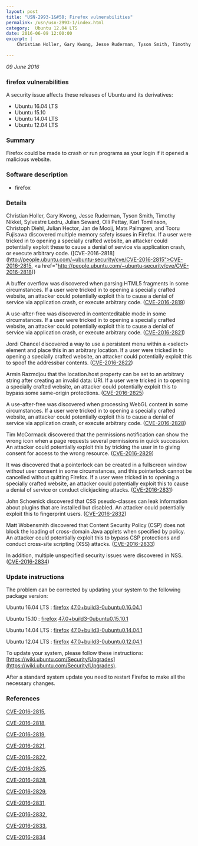 ```yaml
---
layout: post
title: "USN-2993-1&#58; Firefox vulnerabilities"
permalink: /usn/usn-2993-1/index.html
category:  Ubuntu 12.04 LTS
date: 2016-06-09 12:00:00
excerpt: |
    Christian Holler, Gary Kwong, Jesse Ruderman, Tyson Smith, Timothy Nikkel, Sylvestre Ledru, Julian Seward, Olli Pettay, Karl Tomlinson, Christoph Diehl, Julian Hector, Jan de Mooij, Mats Palmgren, and Tooru Fujisawa discovered multiple memory safety issues in Firefox. If a user were tricked in to opening a specially crafted website, an attacker could potentially exploit these to cause a denial of service via application crash, or execute arbitrary code. ([CVE-2016-2818](http://people.ubuntu.com/~ubuntu-security/cve/CVE-2016-2815">CVE-2016-2815</a>, <a href="http://people.ubuntu.com/~ubuntu-security/cve/CVE-2016-2818))
    
--- 
```

 
 

*09 June 2016*

### firefox vulnerabilities

A security issue affects these releases of Ubuntu and its derivatives:

* Ubuntu 16.04 LTS
* Ubuntu 15.10
* Ubuntu 14.04 LTS
* Ubuntu 12.04 LTS

### Summary

Firefox could be made to crash or run programs as your login if it opened a malicious website.

### Software description

* firefox 

### Details

Christian Holler, Gary Kwong, Jesse Ruderman, Tyson Smith, Timothy Nikkel, Sylvestre Ledru, Julian Seward, Olli Pettay, Karl Tomlinson, Christoph Diehl, Julian Hector, Jan de Mooij, Mats Palmgren, and Tooru Fujisawa discovered multiple memory safety issues in Firefox. If a user were tricked in to opening a specially crafted website, an attacker could potentially exploit these to cause a denial of service via application crash, or execute arbitrary code. ([CVE-2016-2818](http://people.ubuntu.com/~ubuntu-security/cve/CVE-2016-2815">CVE-2016-2815</a>, <a href="http://people.ubuntu.com/~ubuntu-security/cve/CVE-2016-2818))

A buffer overflow was discovered when parsing HTML5 fragments in some circumstances. If a user were tricked in to opening a specially crafted website, an attacker could potentially exploit this to cause a denial of service via application crash, or execute arbitrary code. ([CVE-2016-2819](http://people.ubuntu.com/~ubuntu-security/cve/CVE-2016-2819))

A use-after-free was discovered in contenteditable mode in some circumstances. If a user were tricked in to opening a specially crafted website, an attacker could potentially exploit this to cause a denial of service via application crash, or execute arbitrary code. ([CVE-2016-2821](http://people.ubuntu.com/~ubuntu-security/cve/CVE-2016-2821))

Jordi Chancel discovered a way to use a persistent menu within a &lt;select&gt; element and place this in an arbitrary location. If a user were tricked in to opening a specially crafted website, an attacker could potentially exploit this to spoof the addressbar contents. ([CVE-2016-2822](http://people.ubuntu.com/~ubuntu-security/cve/CVE-2016-2822))

Armin Razmdjou that the location.host property can be set to an arbitrary string after creating an invalid data: URI. If a user were tricked in to opening a specially crafted website, an attacker could potentially exploit this to bypass some same-origin protections. ([CVE-2016-2825](http://people.ubuntu.com/~ubuntu-security/cve/CVE-2016-2825))

A use-after-free was discovered when processing WebGL content in some circumstances. If a user were tricked in to opening a specially crafted website, an attacker could potentially exploit this to cause a denial of service via application crash, or execute arbitrary code. ([CVE-2016-2828](http://people.ubuntu.com/~ubuntu-security/cve/CVE-2016-2828))

Tim McCormack discovered that the permissions notification can show the wrong icon when a page requests several permissions in quick succession. An attacker could potentially exploit this by tricking the user in to giving consent for access to the wrong resource. ([CVE-2016-2829](http://people.ubuntu.com/~ubuntu-security/cve/CVE-2016-2829))

It was discovered that a pointerlock can be created in a fullscreen window without user consent in some circumstances, and this pointerlock cannot be cancelled without quitting Firefox. If a user were tricked in to opening a specially crafted website, an attacker could potentially exploit this to cause a denial of service or conduct clickjacking attacks. ([CVE-2016-2831](http://people.ubuntu.com/~ubuntu-security/cve/CVE-2016-2831))

John Schoenick discovered that CSS pseudo-classes can leak information about plugins that are installed but disabled. An attacker could potentially exploit this to fingerprint users. ([CVE-2016-2832](http://people.ubuntu.com/~ubuntu-security/cve/CVE-2016-2832))

Matt Wobensmith discovered that Content Security Policy (CSP) does not block the loading of cross-domain Java applets when specified by policy. An attacker could potentially exploit this to bypass CSP protections and conduct cross-site scripting (XSS) attacks. ([CVE-2016-2833](http://people.ubuntu.com/~ubuntu-security/cve/CVE-2016-2833))

In addition, multiple unspecified security issues were discovered in NSS. ([CVE-2016-2834](http://people.ubuntu.com/~ubuntu-security/cve/CVE-2016-2834)) 

### Update instructions

The problem can be corrected by updating your system to the following package version:

Ubuntu 16.04 LTS
 : [firefox](https://launchpad.net/ubuntu/+source/firefox) <span> [47.0+build3-0ubuntu0.16.04.1](https://launchpad.net/ubuntu/+source/firefox/47.0+build3-0ubuntu0.16.04.1) </span> 

Ubuntu 15.10
 : [firefox](https://launchpad.net/ubuntu/+source/firefox) <span> [47.0+build3-0ubuntu0.15.10.1](https://launchpad.net/ubuntu/+source/firefox/47.0+build3-0ubuntu0.15.10.1) </span> 

Ubuntu 14.04 LTS
 : [firefox](https://launchpad.net/ubuntu/+source/firefox) <span> [47.0+build3-0ubuntu0.14.04.1](https://launchpad.net/ubuntu/+source/firefox/47.0+build3-0ubuntu0.14.04.1) </span> 

Ubuntu 12.04 LTS
 : [firefox](https://launchpad.net/ubuntu/+source/firefox) <span> [47.0+build3-0ubuntu0.12.04.1](https://launchpad.net/ubuntu/+source/firefox/47.0+build3-0ubuntu0.12.04.1) </span> 

To update your system, please follow these instructions: [https://wiki.ubuntu.com/Security/Upgrades](https://wiki.ubuntu.com/Security/Upgrades).

After a standard system update you need to restart Firefox to make all the necessary changes. 

### References

 
 [CVE-2016-2815](http://people.ubuntu.com/~ubuntu-security/cve/CVE-2016-2815), 

 [CVE-2016-2818](http://people.ubuntu.com/~ubuntu-security/cve/CVE-2016-2818), 

 [CVE-2016-2819](http://people.ubuntu.com/~ubuntu-security/cve/CVE-2016-2819), 

 [CVE-2016-2821](http://people.ubuntu.com/~ubuntu-security/cve/CVE-2016-2821), 

 [CVE-2016-2822](http://people.ubuntu.com/~ubuntu-security/cve/CVE-2016-2822), 

 [CVE-2016-2825](http://people.ubuntu.com/~ubuntu-security/cve/CVE-2016-2825), 

 [CVE-2016-2828](http://people.ubuntu.com/~ubuntu-security/cve/CVE-2016-2828), 

 [CVE-2016-2829](http://people.ubuntu.com/~ubuntu-security/cve/CVE-2016-2829), 

 [CVE-2016-2831](http://people.ubuntu.com/~ubuntu-security/cve/CVE-2016-2831), 

 [CVE-2016-2832](http://people.ubuntu.com/~ubuntu-security/cve/CVE-2016-2832), 

 [CVE-2016-2833](http://people.ubuntu.com/~ubuntu-security/cve/CVE-2016-2833), 

 [CVE-2016-2834](http://people.ubuntu.com/~ubuntu-security/cve/CVE-2016-2834)
 

